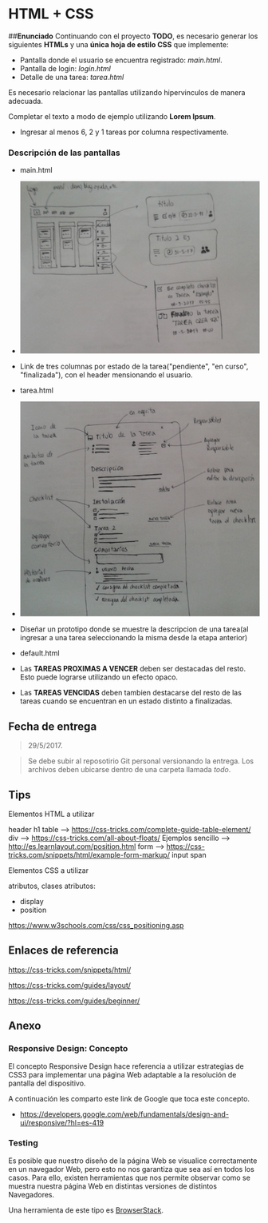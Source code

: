 # HTML + CSS

##**Enunciado**
Continuando con el proyecto __TODO__, es necesario generar los siguientes __HTMLs__ y una __única hoja de estilo CSS__ que implemente:

- Pantalla donde el usuario se encuentra registrado: *main.html*.
- Pantalla de login: *login.html*
- Detalle de una tarea: *tarea.html*


Es necesario relacionar las pantallas utilizando hipervinculos de manera adecuada.

Completar el texto a modo de ejemplo utilizando **Lorem Ipsum**.

- Ingresar al menos 6, 2 y 1 tareas por columna respectivamente.

### **Descripción de las pantallas**

- main.html
 - ![Pantalla principal](main_page.png)
 - Link de tres columnas por estado de la tarea("pendiente", "en curso", "finalizada"), con el header mensionando el usuario.
- tarea.html
 - ![Pantalla descripción de tarea](tarea_page.png)
 - Diseñar un prototipo donde se muestre la descripcion de una tarea(al ingresar a una tarea seleccionando la misma desde la etapa anterior)


- default.html
 - Las **TAREAS PROXIMAS A VENCER** deben ser destacadas del resto. Esto puede lograrse utilizando un efecto opaco.
 - Las **TAREAS VENCIDAS** deben tambien destacarse del resto de las tareas cuando se encuentran en un estado distinto a finalizadas.


## **Fecha de entrega**

> 29/5/2017.

> Se debe subir al reposotirio Git personal versionando la entrega.
Los archivos deben ubicarse dentro de una carpeta llamada _todo_.

## **Tips**

Elementos HTML a utilizar

header
h1
table --> https://css-tricks.com/complete-guide-table-element/
div --> https://css-tricks.com/all-about-floats/
    Ejemplos sencillo --> http://es.learnlayout.com/position.html
form --> https://css-tricks.com/snippets/html/example-form-markup/
input
span

Elementos CSS a utilizar

atributos, clases
atributos:
- display
- position


https://www.w3schools.com/css/css_positioning.asp

## Enlaces de referencia

https://css-tricks.com/snippets/html/

https://css-tricks.com/guides/layout/

https://css-tricks.com/guides/beginner/

## **Anexo**

### **Responsive Design**: Concepto

El concepto Responsive Design hace referencia a utilizar estrategias de CSS3 para implementar una página Web adaptable a la resolución de pantalla del dispositivo.

A continuación les comparto este link de Google que toca este concepto.

- https://developers.google.com/web/fundamentals/design-and-ui/responsive/?hl=es-419

### **Testing**

Es posible que nuestro diseño de la página Web se visualice correctamente en un navegador Web, pero esto no nos garantiza que sea así en todos los casos. Para ello, existen herramientas que nos permite observar como se muestra nuestra página Web en distintas versiones de distintos Navegadores.

Una herramienta de este tipo es [BrowserStack](https://www.browserstack.com).